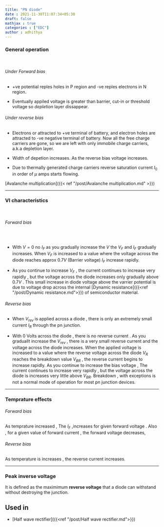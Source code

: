 ```yaml
---
title: "PN diode"
date : 2021-11-30T11:07:34+05:30
draft: false
mathjax : true
categories : ["EDC"]
author : adhithya
---
```



### General operation

&nbsp;

###### Under Forward bias

- +ve potential reples holes in P region and -ve reples electrons in N region.

- Eventually appiled voltage is greater than barrier, cut-in or threshold voltage so *depletion* layer dissappear.

###### Under reverse bias

- Electrons or attracted to +ve terminal of battery, and electron holes are attracted to -ve negative terminal of battery. Now all the free charge carriers are gone, so we are left with only immobile charge carriers, a.k.a depletion layer.

- Width of depetion increases. As the reverse bias voltage increases.

- Due to thermally generated charge carriers reverse saturation current $I_0$ in order of  $\mu$ amps starts flowing.


[Avalanche multiplication]({{< ref "/post/Avalanche multiplication.md" >}})


---

### VI characteristics
&nbsp;
###### Forward bias
&nbsp;
- With $V = 0$ no $I_F$ as you gradually increase the $V$ the $V_F$ and $I_F$ gradually increases. When $V_F$ is increased to a value where the voltage across the diode reaches approx $0.7  V$ (Barrier voltage) $I_F$ increase rapidly.

	
		
- As you continue to increase $V_F$ , the current continues to increase very rapidly , but the voltage across the diode increases only gradually above $0.7V$  . This small increase in diode voltage above the varrier potential is due to voltage drop across the internal [Dynamic resistance]({{<ref "/post/Dynamic resistance.md">}}) of semiconductor material. 
	
###### Reverse bias

- When $V_{rev}$ is applied across a diode , there is only an extremely small current $I_R$ through the pn junction.


- With 0 Volts across the diode , there is no reverse current . As you graduallt increase the $V_{rev}$ , there is a very small reverse current  and the voltage across the diode increases. When the applied voltage is increased to a value where the reverse voltage across the diode $V_{R}$ reaches the breakdown value $V_{BR}$ , the reverse current begins to increase rapidly. As you continue to increase the bias voltage , The current continues to increase very rapidly , but the voltage across the diode is increases very little above $V_{BR}$. Breakdown , with exceptions is not a normal mode of operation for most pn junction devices.

---

### Temprature effects

	
###### Forward bias
	

As temprature increased , The $I_F$ ,increases for given forward voltage . Also , for a given value of forward current , the forward voltage decreases,
	
###### Reverse bias 

As temperature is increases , the reverse current increases.

---
	
### Peak inverse voltage

It is defined as the maximimum **reverse voltage** that a diode can withstand without destroying the junction.


	
## Used in 

- [Half wave rectifier]({{<ref "/post/Half wave rectifier.md">}})


